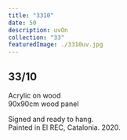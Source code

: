 ```yaml
---
title: "3310"
date: 50
description: uvOn
collection: "33"
featuredImage: ./3310uv.jpg
---
```


## 33/10

Acrylic on wood<br/>
90x90cm wood panel

Signed and ready to hang.<br/>
Painted in El REC, Catalonia. 2020.